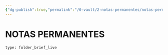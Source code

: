 ```yaml
---
{"dg-publish":true,"permalink":"/0-vault/2-notas-permanentes/notas-permanentes/","tags":["permanente"],"dgHomeLink":true,"dgShowLocalGraph":true,"dgShowFileTree":true,"dgEnableSearch":true}
---
```


# NOTAS PERMANENTES 
 
```ccard
type: folder_brief_live
```
 
